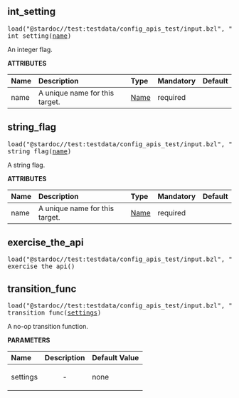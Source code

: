 <!-- Generated with Stardoc: http://skydoc.bazel.build -->



<a id="int_setting"></a>

## int_setting

<pre>
load("@stardoc//test:testdata/config_apis_test/input.bzl", "int_setting")
int_setting(<a href="#int_setting-name">name</a>)
</pre>

An integer flag.

**ATTRIBUTES**


| Name  | Description | Type | Mandatory | Default |
| :------------- | :------------- | :------------- | :------------- | :------------- |
| <a id="int_setting-name"></a>name |  A unique name for this target.   | <a href="https://bazel.build/concepts/labels#target-names">Name</a> | required |  |


<a id="string_flag"></a>

## string_flag

<pre>
load("@stardoc//test:testdata/config_apis_test/input.bzl", "string_flag")
string_flag(<a href="#string_flag-name">name</a>)
</pre>

A string flag.

**ATTRIBUTES**


| Name  | Description | Type | Mandatory | Default |
| :------------- | :------------- | :------------- | :------------- | :------------- |
| <a id="string_flag-name"></a>name |  A unique name for this target.   | <a href="https://bazel.build/concepts/labels#target-names">Name</a> | required |  |


<a id="exercise_the_api"></a>

## exercise_the_api

<pre>
load("@stardoc//test:testdata/config_apis_test/input.bzl", "exercise_the_api")
exercise_the_api()
</pre>





<a id="transition_func"></a>

## transition_func

<pre>
load("@stardoc//test:testdata/config_apis_test/input.bzl", "transition_func")
transition_func(<a href="#transition_func-settings">settings</a>)
</pre>

A no-op transition function.

**PARAMETERS**


| Name  | Description | Default Value |
| :------------- | :------------- | :------------- |
| <a id="transition_func-settings"></a>settings |  <p align="center"> - </p>   |  none |


